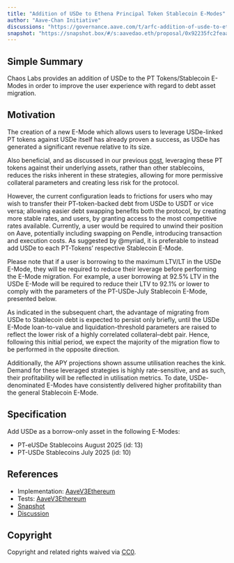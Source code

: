 ```yaml
---
title: "Addition of USDe to Ethena Principal Token Stablecoin E-Modes"
author: "Aave-Chan Initiative"
discussions: "https://governance.aave.com/t/arfc-addition-of-usde-to-ethena-principal-token-stablecoin-e-modes/22355"
snapshot: "https://snapshot.box/#/s:aavedao.eth/proposal/0x92235fc2feaa585d700789395bb69374d4de1a7a2735a7565815f8423009f160"
---
```


## Simple Summary

Chaos Labs provides an addition of USDe to the PT Tokens/Stablecoin E-Modes in order to improve the user experience with regard to debt asset migration.

## Motivation

The creation of a new E-Mode which allows users to leverage USDe-linked PT tokens against USDe itself has already proven a success, as USDe has generated a significant revenue relative to its size.

Also beneficial, and as discussed in our previous [post](https://governance.aave.com/t/chaos-labs-risk-stewards-usde-interest-rate-and-borrow-cap-adjustments-05-28-25/22205), leveraging these PT tokens against their underlying assets, rather than other stablecoins, reduces the risks inherent in these strategies, allowing for more permissive collateral parameters and creating less risk for the protocol.

However, the current configuration leads to frictions for users who may wish to transfer their PT-token-backed debt from USDe to USDT or vice versa; allowing easier debt swapping benefits both the protocol, by creating more stable rates, and users, by granting access to the most competitive rates available. Currently, a user would be required to unwind their position on Aave, potentially including swapping on Pendle, introducing transaction and execution costs. As suggested by @myriad, it is preferable to instead add USDe to each PT-Tokens’ respective Stablecoin E-Mode.

Please note that if a user is borrowing to the maximum LTV/LT in the USDe E-Mode, they will be required to reduce their leverage before performing the E-Mode migration. For example, a user borrowing at 92.5% LTV in the USDe E-Mode will be required to reduce their LTV to 92.1% or lower to comply with the parameters of the PT-USDe-July Stablecoin E-Mode, presented below.

As indicated in the subsequent chart, the advantage of migrating from USDe to Stablecoin debt is expected to persist only briefly, until the USDe E-Mode loan-to-value and liquidation-threshold parameters are raised to reflect the lower risk of a highly correlated collateral–debt pair. Hence, following this initial period, we expect the majority of the migration flow to be performed in the opposite direction.

Additionally, the APY projections shown assume utilisation reaches the kink. Demand for these leveraged strategies is highly rate-sensitive, and as such, their profitability will be reflected in utilisation metrics. To date, USDe-denominated E-Modes have consistently delivered higher profitability than the general Stablecoin E-Mode.

## Specification

Add USDe as a borrow-only asset in the following E-Modes:

- PT-eUSDe Stablecoins August 2025 (id: 13)
- PT-USDe Stablecoins July 2025 (id: 10)

## References

- Implementation: [AaveV3Ethereum](https://github.com/bgd-labs/aave-proposals-v3/blob/5033ce379d7357fd3c1a09ea2575be9b8b3a81ff/src/20250623_AaveV3Ethereum_AdditionOfUSDeToEthenaPrincipalTokenStablecoinEModes/AaveV3Ethereum_AdditionOfUSDeToEthenaPrincipalTokenStablecoinEModes_20250623.sol)
- Tests: [AaveV3Ethereum](https://github.com/bgd-labs/aave-proposals-v3/blob/5033ce379d7357fd3c1a09ea2575be9b8b3a81ff/src/20250623_AaveV3Ethereum_AdditionOfUSDeToEthenaPrincipalTokenStablecoinEModes/AaveV3Ethereum_AdditionOfUSDeToEthenaPrincipalTokenStablecoinEModes_20250623.t.sol)
- [Snapshot](https://snapshot.box/#/s:aavedao.eth/proposal/0x92235fc2feaa585d700789395bb69374d4de1a7a2735a7565815f8423009f160)
- [Discussion](https://governance.aave.com/t/arfc-addition-of-usde-to-ethena-principal-token-stablecoin-e-modes/22355)

## Copyright

Copyright and related rights waived via [CC0](https://creativecommons.org/publicdomain/zero/1.0/).
